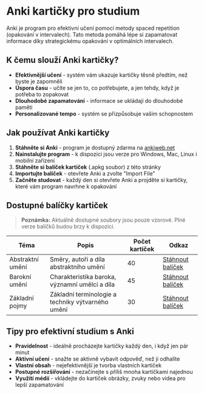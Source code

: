 # Anki kartičky pro studium

Anki je program pro efektivní učení pomocí metody spaced repetition (opakování v intervalech). Tato metoda pomáhá lépe si zapamatovat informace díky strategickému opakování v optimálních intervalech.

## K čemu slouží Anki kartičky?

- **Efektivnější učení** - systém vám ukazuje kartičky těsně předtím, než byste je zapomněli
- **Úspora času** - učíte se jen to, co potřebujete, a jen tehdy, když je potřeba to zopakovat
- **Dlouhodobé zapamatování** - informace se ukládají do dlouhodobé paměti
- **Personalizované tempo** - systém se přizpůsobuje vašim schopnostem

## Jak používat Anki kartičky

1. **Stáhněte si Anki** - program je dostupný zdarma na [ankiweb.net](https://apps.ankiweb.net/)
2. **Nainstalujte program** - k dispozici jsou verze pro Windows, Mac, Linux i mobilní zařízení
3. **Stáhněte si balíček kartiček** (.apkg soubor) z této stránky
4. **Importujte balíček** - otevřete Anki a zvolte "Import File"
5. **Začněte studovat** - každý den si otevřete Anki a projděte si kartičky, které vám program navrhne k opakování

## Dostupné balíčky kartiček

> **Poznámka:** Aktuálně dostupné soubory jsou pouze vzorové. Plné verze balíčků budou brzy k dispozici.

| Téma | Popis | Počet kartiček | Odkaz |
|------|-------|---------------|-------|
| Abstraktní umění | Směry, autoři a díla abstraktního umění | 40 | [Stáhnout balíček](abstraktni_umeni.apkg) |
| Barokní umění | Charakteristika baroka, významní umělci a díla | 45 | [Stáhnout balíček](barokni_umeni.apkg) |
| Základní pojmy | Základní terminologie a techniky výtvarného umění | 30 | [Stáhnout balíček](zakladni_pojmy.apkg) |

## Tipy pro efektivní studium s Anki

- **Pravidelnost** - ideálně procházejte kartičky každý den, i když jen pár minut
- **Aktivní učení** - snažte se aktivně vybavit odpověď, než ji odhalíte
- **Vlastní obsah** - nejefektivnější je tvorba vlastních kartiček
- **Postupné rozšiřování** - nezačínejte s příliš mnoha kartičkami najednou
- **Využití médií** - vkládejte do kartiček obrázky, zvuky nebo videa pro lepší zapamatování
